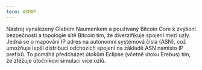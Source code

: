 ```yaml
---
term: ASMAP
---
```


Nástroj vynalezený Glebem Naumenkem a používaný Bitcoin Core k zvýšení bezpečnosti a topologie sítě Bitcoin tím, že diverzifikuje spojení mezi uzly. Jedná se o mapování IP adres na autonomní systémová čísla (ASN), což umožňuje lepší distribuci odchozích spojení na základě ASN namísto IP prefixů. To pomáhá předcházet útokům Eclipse (včetně útoku Erebus) tím, že ztěžuje útočníkovi simulaci více uzlů.